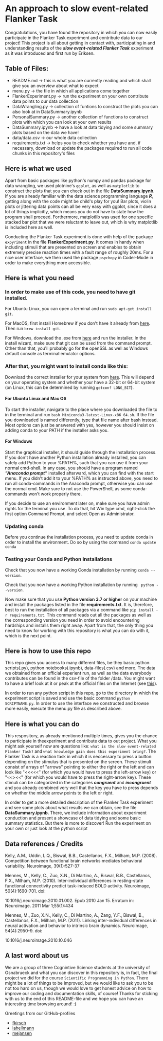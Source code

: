 # An approach to slow event-related Flanker Task

Congratulations, you have found the repository in which you can now easily participate in the Flanker Task experiment and contribute data to our project!
This project is all about getting in contact with, participating in and understanding results of the ***slow event-related Flanker Task*** experiment as it was introduced and first run by Eriksen.

## Table of Files:
- README.md            -> this is what you are currently reading and which shall give you an overview about what to expect
- menu.py              -> the file in which all applications come together
- FlankerExperiment.py -> run the experiment on your own contribute data points to our data collection
- DataWrangling.py     -> collection of funtions to construct the plots you can also look at in DataSummary.ipynb
- PersonalSummary.py   -> another collection of functions to construct plots with which you can look at your own results
- DataSummary.ipynb    -> have a look at data tidying and some summary plots based on the data we have!
- data/data.csv        -> our whole data collection
- requirements.txt     -> helps you to check whether you have and, if necessary, download or update the packages required to run all code chunks in this repository's files


## Here is what we used
Apart from basic packages like python's numpy and pandas package for data wrangling, we used plotnine's `ggplot`, as well as `matplotlib` to construct the plots that you can check out in the file **DataSummary.ipynb**. If you are already familiar with the data science programming language ***R***, getting along with the code might be child's play for you! Bar plots, violin plots or jittering data points can all be very easy with ggplot, since it does a lot of things implicitly, which means you do not have to state how the program shall proceed. Forthermore, matplotlib was used for one specific stacked bar plot that we were reluctant to leave out, which is why matplotlib is included here as well.

Conducting the Flanker Task experiment is done with help of the package `expyriment` in the file **FlankerExperiment.py**. It comes in handy when including stimuli that are presented on screen and enables to obtain extremely precise reaction times with a fault range of roughly 20ms. For a nice user interface, we then used the package `psychopy` in Coder-Mode in order to make everything more accessible.

## Here is what you need
### In order to make use of this code, you need to have git installed. 

For Ubuntu Linux, you can open a terminal and run `sudo apt-get install git`.

For MacOS, first install Homebrew if you don't have it already from [here](https://brew.sh/). Then run `brew install git`.

For Windows, download the .exe from [here](https://git-scm.com/download/win) and run the installer. In the install wizard, make sure that git can be used from the command prompt. Other than that, you'll probably go for the openSSL as well as Windows default console as terminal emulator options.

### After that, you might want to install conda like this:
Download the correct installer for your system from [here](https://docs.conda.io/en/latest/miniconda.html). This will depend on your operating system and whether your have a 32-bit or 64-bit system (on Linux, this can be determined by running `getconf LONG_BIT`).

#### For Ubuntu Linux and Mac OS
To start the installer, navigate to the place where you downloaded the file to in the terminal and run  `bash Miniconda3-latest-Linux-x86_64.sh`. If the file you downloaded is named differently, type that file name after bash instead. Most options can just be answered with yes, however you should insist on adding conda to your PATH if the installer asks you.

#### For Windows
Start the graphical installer, it should guide through the installation process. If you don't have another Python installation already installed, you can safely add Python to your %PATH%, such that you can use it from your normal cmd-shell. In any case, you should have a program named ***"Anaconda prompt"*** installed afterward, which you can find with the start menu. If you didn't add it to your %PATH% as instructed above, you need to run all conda-commands in the Anaconda prompt, otherwise you can use the normal cmd. Make sure to not use the PowerShell, as some conda-commands won't work properly there.

If you decide to use an environment later on, make sure you have admin rights for the terminal you use. To do that, hit Win type cmd, right-click the first option Command Prompt, and select Open as Administrator.

### Updating conda
Before you continue the installation process, you need to update conda in order to install the environment. Do so by using the command `conda update conda`

### Testing your Conda and Python installations
Check that you now have a working Conda installation by running `conda --version`.

Check that you now have a working Python installation by running ` python --version`.

Now make sure that you use **Python version 3.7 or higher** on your machine and install the packages listed in the file **requirements.txt**. It is, therefore, best to run the installation of all packages via a command like `pip install -r requirements.txt`. This command reads out all the packages as well as the corresponding version you need in order to avoid encountering hardships and installs them right away. Apart from that, the only thing you need to know for working with this repository is what you can do with it, which is the next point.

## Here is how to use this repo
This repo gives you access to many different files, be they basic python scripts(.py), python notebooks(.ipynb), data-files(.csv) and more. The data we obtained from an official experient run, as well as the data everybody contributes can be found in the csv-file of the folder /data. You might want to have a brief look at it or peak at the official files on the Internet (see [this](https://exhibits.stanford.edu/data/catalog/qc551wm3640)).

In order to run any python script in this repo, go to the directory in which the experiment script is saved and use the basic command `python SCRIPTNAME.py`. In order to use the interface we constructed and browse more easily, execute the menu.py file as described above.

## Here is what you can do
This respository, as already mentioned multiple times, gives you the chance to participate in theexperiment and contribute data to out project. What you might ask yourself now are questions like: `what is the slow event-related Flanker Task?` and `what knowledge gain does this experiment bring?`. The Flanker Task is a reaction task in which it is neccessary to press a button depending on the stimulus that is presented on the screen. These stimuli consist of arrays of "arrows" pointing to either the right or the left and can look like "<<<<<" (for which you would have to press the left-arrow key) or "<<><<" (for which you would have to press the right-arrow key). These stimuli can be categorized in the categories ***congruent*** and ***incongruent*** and you already combined very well that the key you have to press depends on whether the middle arrow points to the left or right.

In order to get a more detailed description of the Flanker Task experiment and see some plots about what results we can obtain, see the file **DataSummary.ipynb**. There, we include information about experiment conduction and present a showcase of data tidying and some basic summary statistics.
But there is more to discover! Run the experiment on your own or just look at the python script

## Data references / Credits

Kelly, A.M., Uddin, L.Q., Biswal, B.B., Castellanos, F.X., Milham, M.P. (2008). Competition between functional brain networks mediates behavioral variability. Neuroimage, 39(1):527-37


Mennes, M., Kelly, C., Zuo, X.N., Di Martino, A., Biswal, B.B., Castellanos, F.X., Milham, M.P. (2010). Inter-individual differences in resting-state functional connectivity predict task-induced BOLD activity. Neuroimage, 50(4):1690-701. doi: 

10.1016/j.neuroimage.2010.01.002. Epub 2010 Jan 15. Erratum in: Neuroimage. 2011 Mar 1;55(1):434

Mennes, M., Zuo, X.N., Kelly, C., Di Martino, A., Zang, Y.F., Biswal, B., Castellanos, F.X., Milham, M.P. (2011). Linking inter-individual differences in neural activation and behavior to intrinsic brain dynamics. Neuroimage, 54(4):2950-9. doi: 

10.1016/j.neuroimage.2010.10.046

## A last word about us
We are a group of three Cognintive Science students at the university of Osnabrueck and what you can discover in this repository is, in fact, the final project we did for the course `Scientific Programming in Python`. There might be a lot of things to be improved, but we would like to ask you to be not too hard on us, though we would love to get honest advice on how to improve our coding and documentation skills, of course! Thanks for sticking with us to the end of this README-file and we hope you can have an interesting time browsing around! :)

Greetings from our GitHub-profiles
- [fkirsch](https://github.com/Kirschberg32)
- [lahellmann](https://github.com/lahellmann)
- [mejansen](https://github.com/mejansen)


